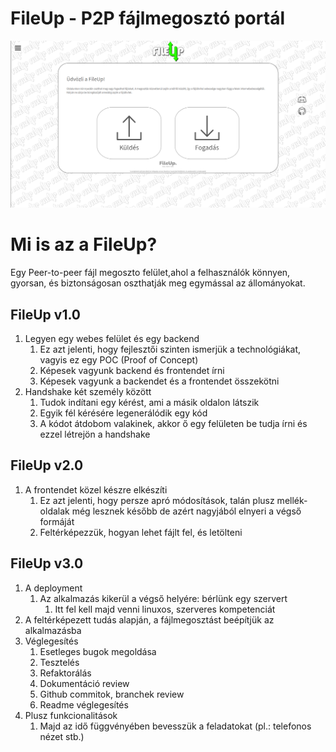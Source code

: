 # FileUp - P2P fájlmegosztó portál

![FileUp oldal](/kezdo_old.png)

# Mi is az a FileUp?
Egy Peer-to-peer fájl megoszto felület,ahol a felhasználók könnyen, gyorsan, és biztonságosan oszthatják meg egymással az állományokat.
## FileUp v1.0
1. Legyen egy webes felület és egy backend
    1. Ez azt jelenti, hogy fejlesztői szinten ismerjük a technológiákat, vagyis ez egy POC (Proof of Concept)
    2. Képesek vagyunk backend és frontendet írni
    3. Képesek vagyunk a backendet és a frontendet összekötni
1. Handshake két személy között
    1. Tudok indítani egy kérést, ami a másik oldalon látszik
    2. Egyik fél kérésére legenerálódik egy kód
    3. A kódot átdobom valakinek, akkor ő egy felületen be tudja írni és ezzel létrejön a handshake

## FileUp v2.0
1. A frontendet közel készre elkészíti
    1. Ez azt jelenti, hogy persze apró módosítások, talán plusz mellék-oldalak még lesznek később
        de azért nagyjából elnyeri a végső formáját
    2. Feltérképezzük, hogyan lehet fájlt fel, és letölteni
## FileUp v3.0
1. A deployment
    1. Az alkalmazás kikerül a végső helyére: bérlünk egy szervert
        1. Itt fel kell majd venni linuxos, szerveres kompetenciát
2. A feltérképezett tudás alapján, a fájlmegosztást beépítjük az alkalmazásba
3. Véglegesítés
    1. Esetleges bugok megoldása
    2. Tesztelés
    3. Refaktorálás
    4. Dokumentáció review
    5. Github commitok, branchek review
    6. Readme véglegesítés
4. Plusz funkcionalitások
    1. Majd az idő függvényében bevesszük a feladatokat (pl.: telefonos nézet stb.)
